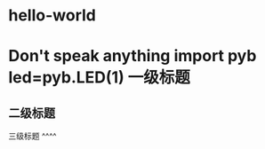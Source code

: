 # hello-world
Don't speak anything
 import pyb
 led=pyb.LED(1)
一级标题
=========
二级标题
---------
三级标题
^^^^





